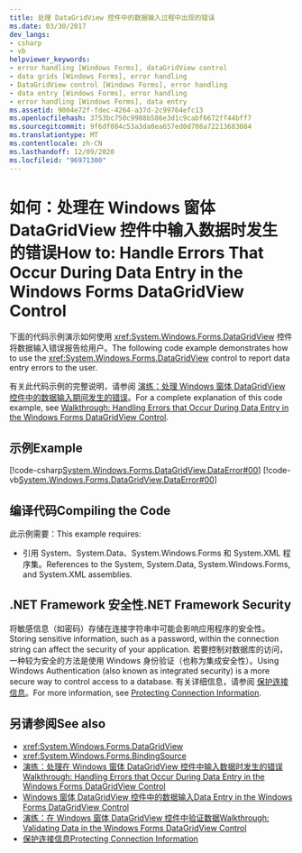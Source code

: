 ```yaml
---
title: 处理 DataGridView 控件中的数据输入过程中出现的错误
ms.date: 03/30/2017
dev_langs:
- csharp
- vb
helpviewer_keywords:
- error handling [Windows Forms], dataGridView control
- data grids [Windows Forms], error handling
- DataGridView control [Windows Forms], error handling
- data entry [Windows Forms], error handling
- error handling [Windows Forms], data entry
ms.assetid: 9004e72f-fdec-4264-a37d-2c99764efc13
ms.openlocfilehash: 3753bc750c9988b586e3d1c9cabf6672ff44bff7
ms.sourcegitcommit: 9f6df084c53a3da0ea657ed0d708a72213683084
ms.translationtype: MT
ms.contentlocale: zh-CN
ms.lasthandoff: 12/09/2020
ms.locfileid: "96971300"
---
```

# <a name="how-to-handle-errors-that-occur-during-data-entry-in-the-windows-forms-datagridview-control"></a><span data-ttu-id="81525-102">如何：处理在 Windows 窗体 DataGridView 控件中输入数据时发生的错误</span><span class="sxs-lookup"><span data-stu-id="81525-102">How to: Handle Errors That Occur During Data Entry in the Windows Forms DataGridView Control</span></span>

<span data-ttu-id="81525-103">下面的代码示例演示如何使用 <xref:System.Windows.Forms.DataGridView> 控件将数据输入错误报告给用户。</span><span class="sxs-lookup"><span data-stu-id="81525-103">The following code example demonstrates how to use the <xref:System.Windows.Forms.DataGridView> control to report data entry errors to the user.</span></span>  
  
 <span data-ttu-id="81525-104">有关此代码示例的完整说明，请参阅 [演练：处理 Windows 窗体 DataGridView 控件中的数据输入期间发生的错误](handling-errors-that-occur-during-data-entry-in-the-datagrid.md)。</span><span class="sxs-lookup"><span data-stu-id="81525-104">For a complete explanation of this code example, see [Walkthrough: Handling Errors that Occur During Data Entry in the Windows Forms DataGridView Control](handling-errors-that-occur-during-data-entry-in-the-datagrid.md).</span></span>  
  
## <a name="example"></a><span data-ttu-id="81525-105">示例</span><span class="sxs-lookup"><span data-stu-id="81525-105">Example</span></span>  

 [!code-csharp[System.Windows.Forms.DataGridView.DataError#00](~/samples/snippets/csharp/VS_Snippets_Winforms/System.Windows.Forms.DataGridView.DataError/CS/errorhandling.cs#00)]
 [!code-vb[System.Windows.Forms.DataGridView.DataError#00](~/samples/snippets/visualbasic/VS_Snippets_Winforms/System.Windows.Forms.DataGridView.DataError/VB/errorhandling.vb#00)]  
  
## <a name="compiling-the-code"></a><span data-ttu-id="81525-106">编译代码</span><span class="sxs-lookup"><span data-stu-id="81525-106">Compiling the Code</span></span>  

 <span data-ttu-id="81525-107">此示例需要：</span><span class="sxs-lookup"><span data-stu-id="81525-107">This example requires:</span></span>  
  
- <span data-ttu-id="81525-108">引用 System、System.Data、System.Windows.Forms 和 System.XML 程序集。</span><span class="sxs-lookup"><span data-stu-id="81525-108">References to the System, System.Data, System.Windows.Forms, and System.XML assemblies.</span></span>  
  
## <a name="net-framework-security"></a><span data-ttu-id="81525-109">.NET Framework 安全性</span><span class="sxs-lookup"><span data-stu-id="81525-109">.NET Framework Security</span></span>  

 <span data-ttu-id="81525-110">将敏感信息（如密码）存储在连接字符串中可能会影响应用程序的安全性。</span><span class="sxs-lookup"><span data-stu-id="81525-110">Storing sensitive information, such as a password, within the connection string can affect the security of your application.</span></span> <span data-ttu-id="81525-111">若要控制对数据库的访问，一种较为安全的方法是使用 Windows 身份验证（也称为集成安全性）。</span><span class="sxs-lookup"><span data-stu-id="81525-111">Using Windows Authentication (also known as integrated security) is a more secure way to control access to a database.</span></span> <span data-ttu-id="81525-112">有关详细信息，请参阅 [保护连接信息](/dotnet/framework/data/adonet/protecting-connection-information)。</span><span class="sxs-lookup"><span data-stu-id="81525-112">For more information, see [Protecting Connection Information](/dotnet/framework/data/adonet/protecting-connection-information).</span></span>  
  
## <a name="see-also"></a><span data-ttu-id="81525-113">另请参阅</span><span class="sxs-lookup"><span data-stu-id="81525-113">See also</span></span>

- <xref:System.Windows.Forms.DataGridView>
- <xref:System.Windows.Forms.BindingSource>
- [<span data-ttu-id="81525-114">演练：处理在 Windows 窗体 DataGridView 控件中输入数据时发生的错误</span><span class="sxs-lookup"><span data-stu-id="81525-114">Walkthrough: Handling Errors that Occur During Data Entry in the Windows Forms DataGridView Control</span></span>](handling-errors-that-occur-during-data-entry-in-the-datagrid.md)
- [<span data-ttu-id="81525-115">Windows 窗体 DataGridView 控件中的数据输入</span><span class="sxs-lookup"><span data-stu-id="81525-115">Data Entry in the Windows Forms DataGridView Control</span></span>](data-entry-in-the-windows-forms-datagridview-control.md)
- [<span data-ttu-id="81525-116">演练：在 Windows 窗体 DataGridView 控件中验证数据</span><span class="sxs-lookup"><span data-stu-id="81525-116">Walkthrough: Validating Data in the Windows Forms DataGridView Control</span></span>](walkthrough-validating-data-in-the-windows-forms-datagridview-control.md)
- [<span data-ttu-id="81525-117">保护连接信息</span><span class="sxs-lookup"><span data-stu-id="81525-117">Protecting Connection Information</span></span>](/dotnet/framework/data/adonet/protecting-connection-information)
